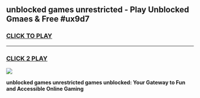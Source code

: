 
## unblocked games unrestricted - Play Unblocked Gmaes & Free #ux9d7
<h3>
<a href="https://news.freeplayer.one?title=unblocked_games_unrestricted&ref=03M">CLICK TO PLAY</a></h3>
<hr>

<h3>
<a href="https://news.freeplayer.one?title=unblocked_games_unrestricted&ref=03M">CLICK 2 PLAY</a>
  
</h3>

<a href="https://news.freeplayer.one?title=unblocked_games_unrestricted&ref=03M"><img src="https://clearcache.store/games.png"></a>


**unblocked games unrestricted games unblocked: Your Gateway to Fun and Accessible Online Gaming**
